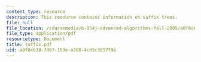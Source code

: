 ```yaml
---
content_type: resource
description: This resource contains information on suffix trees.
file: null
file_location: /coursemedia/6-854j-advanced-algorithms-fall-2005/a0f8c6387d87163ea2084cd3c3857f96_suffix.pdf
file_type: application/pdf
resourcetype: Document
title: suffix.pdf
uid: a0f8c638-7d87-163e-a208-4cd3c3857f96
---
```

